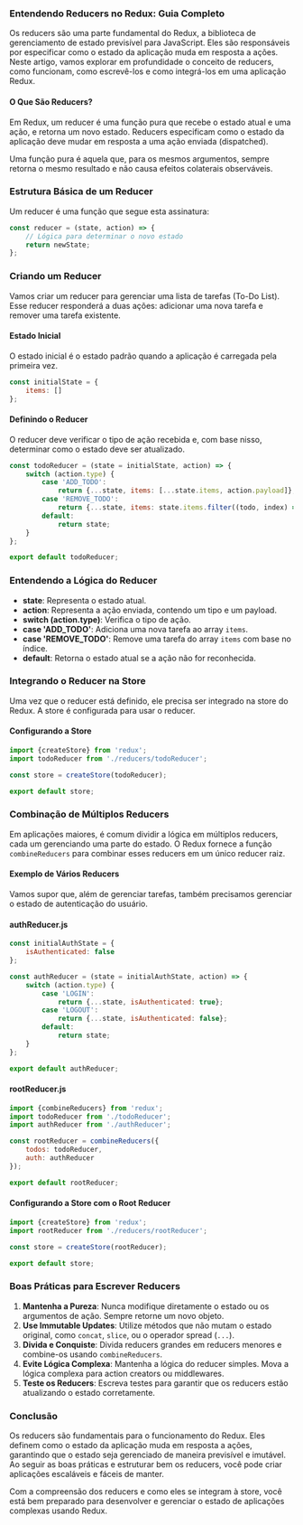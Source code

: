 ### Entendendo Reducers no Redux: Guia Completo

Os reducers são uma parte fundamental do Redux, a biblioteca de gerenciamento de estado previsível para JavaScript. Eles
são responsáveis por especificar como o estado da aplicação muda em resposta a ações. Neste artigo, vamos explorar em
profundidade o conceito de reducers, como funcionam, como escrevê-los e como integrá-los em uma aplicação Redux.

#### O Que São Reducers?

Em Redux, um reducer é uma função pura que recebe o estado atual e uma ação, e retorna um novo estado. Reducers
especificam como o estado da aplicação deve mudar em resposta a uma ação enviada (dispatched).

Uma função pura é aquela que, para os mesmos argumentos, sempre retorna o mesmo resultado e não causa efeitos colaterais
observáveis.

### Estrutura Básica de um Reducer

Um reducer é uma função que segue esta assinatura:

```javascript
const reducer = (state, action) => {
    // Lógica para determinar o novo estado
    return newState;
};
```

### Criando um Reducer

Vamos criar um reducer para gerenciar uma lista de tarefas (To-Do List). Esse reducer responderá a duas ações: adicionar
uma nova tarefa e remover uma tarefa existente.

#### Estado Inicial

O estado inicial é o estado padrão quando a aplicação é carregada pela primeira vez.

```javascript
const initialState = {
    items: []
};
```

#### Definindo o Reducer

O reducer deve verificar o tipo de ação recebida e, com base nisso, determinar como o estado deve ser atualizado.

```javascript
const todoReducer = (state = initialState, action) => {
    switch (action.type) {
        case 'ADD_TODO':
            return {...state, items: [...state.items, action.payload]};
        case 'REMOVE_TODO':
            return {...state, items: state.items.filter((todo, index) => index !== action.payload)};
        default:
            return state;
    }
};

export default todoReducer;
```

### Entendendo a Lógica do Reducer

- **state**: Representa o estado atual.
- **action**: Representa a ação enviada, contendo um tipo e um payload.
- **switch (action.type)**: Verifica o tipo de ação.
- **case 'ADD_TODO'**: Adiciona uma nova tarefa ao array `items`.
- **case 'REMOVE_TODO'**: Remove uma tarefa do array `items` com base no índice.
- **default**: Retorna o estado atual se a ação não for reconhecida.

### Integrando o Reducer na Store

Uma vez que o reducer está definido, ele precisa ser integrado na store do Redux. A store é configurada para usar o
reducer.

#### Configurando a Store

```javascript
import {createStore} from 'redux';
import todoReducer from './reducers/todoReducer';

const store = createStore(todoReducer);

export default store;
```

### Combinação de Múltiplos Reducers

Em aplicações maiores, é comum dividir a lógica em múltiplos reducers, cada um gerenciando uma parte do estado. O Redux
fornece a função `combineReducers` para combinar esses reducers em um único reducer raiz.

#### Exemplo de Vários Reducers

Vamos supor que, além de gerenciar tarefas, também precisamos gerenciar o estado de autenticação do usuário.

#### authReducer.js

```javascript
const initialAuthState = {
    isAuthenticated: false
};

const authReducer = (state = initialAuthState, action) => {
    switch (action.type) {
        case 'LOGIN':
            return {...state, isAuthenticated: true};
        case 'LOGOUT':
            return {...state, isAuthenticated: false};
        default:
            return state;
    }
};

export default authReducer;
```

#### rootReducer.js

```javascript
import {combineReducers} from 'redux';
import todoReducer from './todoReducer';
import authReducer from './authReducer';

const rootReducer = combineReducers({
    todos: todoReducer,
    auth: authReducer
});

export default rootReducer;
```

#### Configurando a Store com o Root Reducer

```javascript
import {createStore} from 'redux';
import rootReducer from './reducers/rootReducer';

const store = createStore(rootReducer);

export default store;
```

### Boas Práticas para Escrever Reducers

1. **Mantenha a Pureza**: Nunca modifique diretamente o estado ou os argumentos de ação. Sempre retorne um novo objeto.
2. **Use Immutable Updates**: Utilize métodos que não mutam o estado original, como `concat`, `slice`, ou o operador
   spread (`...`).
3. **Divida e Conquiste**: Divida reducers grandes em reducers menores e combine-os usando `combineReducers`.
4. **Evite Lógica Complexa**: Mantenha a lógica do reducer simples. Mova a lógica complexa para action creators ou
   middlewares.
5. **Teste os Reducers**: Escreva testes para garantir que os reducers estão atualizando o estado corretamente.

### Conclusão

Os reducers são fundamentais para o funcionamento do Redux. Eles definem como o estado da aplicação muda em resposta a
ações, garantindo que o estado seja gerenciado de maneira previsível e imutável. Ao seguir as boas práticas e estruturar
bem os reducers, você pode criar aplicações escaláveis e fáceis de manter.

Com a compreensão dos reducers e como eles se integram à store, você está bem preparado para desenvolver e gerenciar o
estado de aplicações complexas usando Redux.